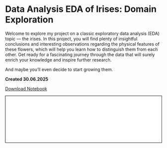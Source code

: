 # Data Analysis EDA of Irises: Domain Exploration

Welcome to explore my project on a classic exploratory data analysis (EDA) topic — the irises.
In this project, you will find plenty of insightful conclusions and interesting observations regarding the physical features of these flowers, which will help you learn how to distinguish them from each other.
Get ready for a fascinating journey through the data that will surely enrich your knowledge and inspire further research.

And maybe you’ll even decide to start growing them.

**Created 30.06.2025**

<a href="iris.ipynb" download class="md-button md-button--primary">Download Notebook</a>

<iframe
    id="content"
    src="iris.html"
    width="100%"
    style="border:1px solid black;overflow:hidden;"
></iframe>
<script>
function resizeIframeToFitContent(iframe) {
    iframe.style.height = (iframe.contentWindow.document.documentElement.scrollHeight + 50) + "px";
    iframe.contentDocument.body.style["overflow"] = 'hidden';
}
window.addEventListener('load', function() {
    var iframe = document.getElementById('content');
    resizeIframeToFitContent(iframe);
});
window.addEventListener('resize', function() {
    var iframe = document.getElementById('content');
    resizeIframeToFitContent(iframe);
});
</script>